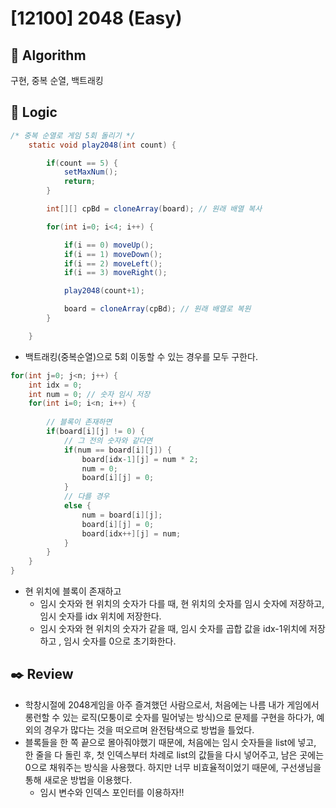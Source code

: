 # [12100] 2048 (Easy)

## :pushpin: **Algorithm**

구현, 중복 순열, 백트래킹

## :round_pushpin: **Logic**

```java
/* 중복 순열로 게임 5회 돌리기 */
    static void play2048(int count) {

        if(count == 5) {
            setMaxNum();
            return;
        }

        int[][] cpBd = cloneArray(board); // 원래 배열 복사

        for(int i=0; i<4; i++) {

            if(i == 0) moveUp();
            if(i == 1) moveDown();
            if(i == 2) moveLeft();
            if(i == 3) moveRight();

            play2048(count+1);

            board = cloneArray(cpBd); // 원래 배열로 복원
        }

    }
```

- 백트래킹(중복순열)으로 5회 이동할 수 있는 경우를 모두 구한다.

```java
for(int j=0; j<n; j++) {
    int idx = 0;
    int num = 0; // 숫자 임시 저장
    for(int i=0; i<n; i++) {
        
        // 블록이 존재하면
        if(board[i][j] != 0) {
            // 그 전의 숫자와 같다면
            if(num == board[i][j]) {
                board[idx-1][j] = num * 2;
                num = 0;
                board[i][j] = 0;
            }
            // 다를 경우
            else {
                num = board[i][j];
                board[i][j] = 0;
                board[idx++][j] = num;
            }
        }
    }
}
```

- 현 위치에 블록이 존재하고
    - 임시 숫자와 현 위치의 숫자가 다를 때, 현 위치의 숫자를 임시 숫자에 저장하고, 임시 숫자를 idx 위치에 저장한다.
    - 임시 숫자와 현 위치의 숫자가 같을 때, 임시 숫자를 곱합 값을 idx-1위치에 저장하고 , 임시 숫자를 0으로 초기화한다.

## :black_nib: **Review**
- 학창시절에 2048게임을 아주 즐겨했던 사람으로서, 처음에는 나름 내가 게임에서 롱런할 수 있는 로직(모퉁이로 숫자를 밀어넣는 방식)으로 문제를 구현을 하다가, 예외의 경우가 많다는 것을 떠오르며 완전탐색으로 방법을 틀었다.
- 블록들을 한 쪽 끝으로 몰아줘야했기 때문에, 처음에는 임시 숫자들을 list에 넣고, 한 줄을 다 돌린 후, 첫 인덱스부터 차례로 list의 값들을 다시 넣어주고, 남은 곳에는 0으로 채워주는 방식을 사용했다. 하지만 너무 비효율적이었기 때문에, 구선생님을 통해 새로운 방법을 이용했다.
    - 임시 변수와 인덱스 포인터를 이용하자!!